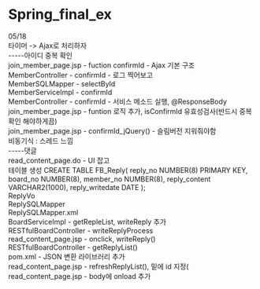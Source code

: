 # Spring_final_ex
05/18
<br>
타이머 -> Ajax로 처리하자
<br>
-----아이디 중복 확인
<br>
join_member_page.jsp - fuction confirmId - Ajax 기본 구조
<br>
MemberController - confirmId - 로그 찍어보고
<br>
MemberSQLMapper - selectById
<br>
MemberServiceImpl - confirmId
<br>
MemberController - confirmId - 서비스 메소드 실행, @ResponseBody
<br>
join_member_page.jsp - funtion 로직 추가, isConfirmId 유효성검사(반드시 중복확인 해야하게끔)
<br>
join_member_page.jsp - confirmId_jQuery() - 슬림버전 지워줘야함
<br>
비동기식 : 스레드 느낌
<br>
-----댓글
<br>
read_content_page.do - UI 잡고
<br>
테이블 생성 CREATE TABLE FB_Reply( reply_no NUMBER(8) PRIMARY KEY, board_no NUMBER(8), member_no NUMBER(8), reply_content VARCHAR2(1000), reply_writedate DATE );
<br>
ReplyVo
<br>
ReplySQLMapper
<br>
ReplySQLMapper.xml
<br>
BoardServiceImpl - getRepleList, writeReply 추가
<br>
RESTfulBoardController - writeReplyProcess
<br>
read_content_page.jsp - onclick, writeReply()
<br>
RESTfulBoardController - getReplyList()
<br>
pom.xml - JSON 변환 라이브러리 추가
<br>
read_content_page.jsp - refreshReplyList(), 밑에 id 지정(
<br>
read_content_page.jsp - body에 onload 추가
<br>
